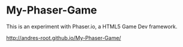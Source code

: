 My-Phaser-Game
==============

This is an experiment with Phaser.io, a  HTML5 Game Dev framework.

http://andres-root.github.io/My-Phaser-Game/
